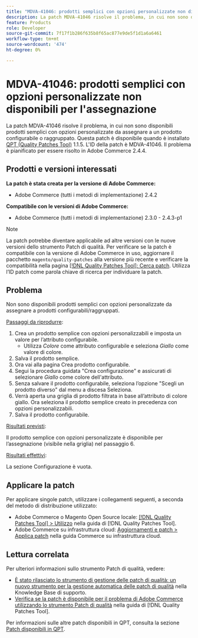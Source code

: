 ```yaml
---
title: "MDVA-41046: prodotti semplici con opzioni personalizzate non disponibili per l’assegnazione"
description: La patch MDVA-41046 risolve il problema, in cui non sono disponibili prodotti semplici con opzioni personalizzate da assegnare a un prodotto configurabile o raggruppato. Questa patch è disponibile quando è installato [Quality Patches Tool (QPT)](https://experienceleague.adobe.com/it/docs/commerce-knowledge-base/kb/announcements/commerce-announcements/magento-quality-patches-released-new-tool-to-self-serve-quality-patches) 1.1.5. L'ID della patch è MDVA-41046. Il problema è pianificato per essere risolto in Adobe Commerce 2.4.4.
feature: Products
role: Developer
source-git-commit: 7f17f1b286f635b8f65ac877e9de5f1d1a6a6461
workflow-type: tm+mt
source-wordcount: '474'
ht-degree: 0%

---
```


# MDVA-41046: prodotti semplici con opzioni personalizzate non disponibili per l&#39;assegnazione

La patch MDVA-41046 risolve il problema, in cui non sono disponibili prodotti semplici con opzioni personalizzate da assegnare a un prodotto configurabile o raggruppato. Questa patch è disponibile quando è installato [QPT (Quality Patches Tool)](https://experienceleague.adobe.com/it/docs/commerce-knowledge-base/kb/announcements/commerce-announcements/magento-quality-patches-released-new-tool-to-self-serve-quality-patches) 1.1.5. L&#39;ID della patch è MDVA-41046. Il problema è pianificato per essere risolto in Adobe Commerce 2.4.4.

## Prodotti e versioni interessati

**La patch è stata creata per la versione di Adobe Commerce:**

* Adobe Commerce (tutti i metodi di implementazione) 2.4.2

**Compatibile con le versioni di Adobe Commerce:**

* Adobe Commerce (tutti i metodi di implementazione) 2.3.0 - 2.4.3-p1

>[!NOTE]
>
>La patch potrebbe diventare applicabile ad altre versioni con le nuove versioni dello strumento Patch di qualità. Per verificare se la patch è compatibile con la versione di Adobe Commerce in uso, aggiornare il pacchetto `magento/quality-patches` alla versione più recente e verificare la compatibilità nella pagina [[!DNL Quality Patches Tool]: Cerca patch](https://experienceleague.adobe.com/it/docs/commerce-knowledge-base/kb/announcements/commerce-announcements/magento-quality-patches-released-new-tool-to-self-serve-quality-patches). Utilizza l’ID patch come parola chiave di ricerca per individuare la patch.

## Problema

Non sono disponibili prodotti semplici con opzioni personalizzate da assegnare a prodotti configurabili/raggruppati.

<u>Passaggi da riprodurre</u>:

1. Crea un prodotto semplice con opzioni personalizzabili e imposta un valore per l’attributo configurabile.
   * Utilizza *Colore* come attributo configurabile e seleziona *Giallo* come valore di colore.
1. Salva il prodotto semplice.
1. Ora vai alla pagina Crea prodotto configurabile.
1. Segui la procedura guidata &quot;Crea configurazione&quot; e assicurati di selezionare *Giallo* come colore dell&#39;attributo.
1. Senza salvare il prodotto configurabile, seleziona l’opzione &quot;Scegli un prodotto diverso&quot; dal menu a discesa Seleziona.
1. Verrà aperta una griglia di prodotto filtrata in base all’attributo di colore giallo. Ora seleziona il prodotto semplice creato in precedenza con opzioni personalizzabili.
1. Salva il prodotto configurabile.

<u>Risultati previsti</u>:

Il prodotto semplice con opzioni personalizzate è disponibile per l’assegnazione (visibile nella griglia) nel passaggio 6.

<u>Risultati effettivi</u>:

La sezione Configurazione è vuota.

## Applicare la patch

Per applicare singole patch, utilizzare i collegamenti seguenti, a seconda del metodo di distribuzione utilizzato:

* Adobe Commerce o Magento Open Source locale: [[!DNL Quality Patches Tool] > Utilizzo](/help/tools/quality-patches-tool/usage.md) nella guida di [!DNL Quality Patches Tool].
* Adobe Commerce su infrastruttura cloud: [Aggiornamenti e patch > Applica patch](https://experienceleague.adobe.com/docs/commerce-cloud-service/user-guide/develop/upgrade/apply-patches.html?lang=it) nella guida Commerce su infrastruttura cloud.

## Lettura correlata

Per ulteriori informazioni sullo strumento Patch di qualità, vedere:

* [È stato rilasciato lo strumento di gestione delle patch di qualità: un nuovo strumento per la gestione automatica delle patch di qualità](https://experienceleague.adobe.com/it/docs/commerce-knowledge-base/kb/announcements/commerce-announcements/magento-quality-patches-released-new-tool-to-self-serve-quality-patches) nella Knowledge Base di supporto.
* [Verifica se la patch è disponibile per il problema di Adobe Commerce utilizzando lo strumento Patch di qualità](/help/tools/quality-patches-tool/patches-available-in-qpt/check-patch-for-magento-issue-with-magento-quality-patches.md) nella guida di [!DNL Quality Patches Tool].

Per informazioni sulle altre patch disponibili in QPT, consulta la sezione [Patch disponibili in QPT](https://support.magento.com/hc/en-us/sections/360010506631-Patches-available-in-MQP-tool-).
